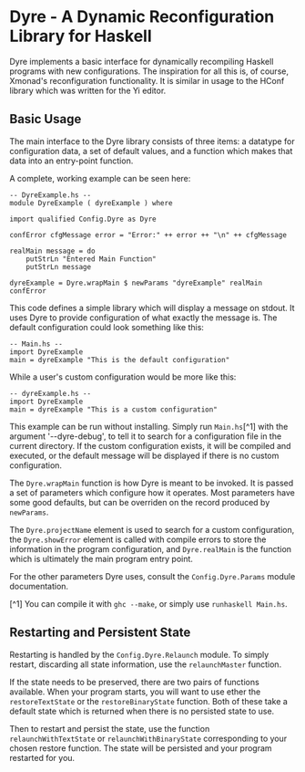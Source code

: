 Dyre - A Dynamic Reconfiguration Library for Haskell
====================================================

Dyre implements a basic interface for dynamically recompiling Haskell programs
with new configurations. The inspiration for all this is, of course, Xmonad's
reconfiguration functionality. It is similar in usage to the HConf library
which was written for the Yi editor.

Basic Usage
-----------

The main interface to the Dyre library consists of three items: a datatype for
configuration data, a set of default values, and a function which makes that data
into an entry-point function.

A complete, working example can be seen here:

    -- DyreExample.hs --
    module DyreExample ( dyreExample ) where

    import qualified Config.Dyre as Dyre

    confError cfgMessage error = "Error:" ++ error ++ "\n" ++ cfgMessage

    realMain message = do
        putStrLn "Entered Main Function"
        putStrLn message

    dyreExample = Dyre.wrapMain $ newParams "dyreExample" realMain confError

This code defines a simple library which will display a message on stdout. It
uses Dyre to provide configuration of what exactly the message is. The default
configuration could look something like this:

    -- Main.hs --
    import DyreExample
    main = dyreExample "This is the default configuration"

While a user's custom configuration would be more like this:

    -- dyreExample.hs --
    import DyreExample
    main = dyreExample "This is a custom configuration"

This example can be run without installing. Simply run `Main.hs`[^1] with the
argument '--dyre-debug', to tell it to search for a configuration file in the
current directory. If the custom configuration exists, it will be compiled and
executed, or the default message will be displayed if there is no custom
configuration.

The `Dyre.wrapMain` function is how Dyre is meant to be invoked. It is passed
a set of parameters which configure how it operates. Most parameters have some
good defaults, but can be overriden on the record produced by `newParams`.

The `Dyre.projectName` element is used to search for a custom configuration, the
`Dyre.showError` element is called with compile errors to store the information
in the program configuration, and `Dyre.realMain` is the function which is
ultimately the main program entry point.

For the other parameters Dyre uses, consult the `Config.Dyre.Params` module
documentation.

[^1] You can compile it with `ghc --make`, or simply use `runhaskell Main.hs`.

Restarting and Persistent State
-------------------------------

Restarting is handled by the `Config.Dyre.Relaunch` module. To simply restart,
discarding all state information, use the `relaunchMaster` function.

If the state needs to be preserved, there are two pairs of functions available.
When your program starts, you will want to use ether the `restoreTextState` or
the `restoreBinaryState` function. Both of these take a default state which is
returned when there is no persisted state to use.

Then to restart and persist the state, use the function `relaunchWithTextState`
or `relaunchWithBinaryState` corresponding to your chosen restore function. The
state will be persisted and your program restarted for you.
